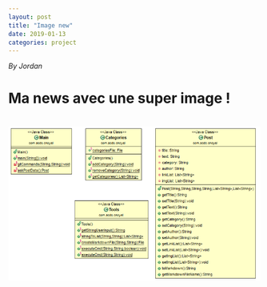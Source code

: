 ```yaml
---
layout: post
title: "Image new"
date: 2019-01-13
categories: project
---
```


*By Jordan*

<html>
  <head>
    
  </head>
  <body>
    <h1>
      Ma news avec une super image ! 
    </h1>
    <h1>
      <img src="\blog\images-blog\ClassDiagram.png">
    </h1>
  </body>
</html>
